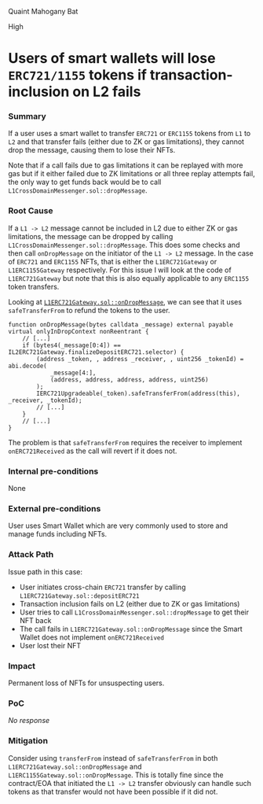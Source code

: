 Quaint Mahogany Bat

High

# Users of smart wallets will lose `ERC721/1155` tokens if transaction-inclusion on L2 fails

### Summary

If a user uses a smart wallet to transfer `ERC721` or `ERC1155` tokens from `L1` to `L2` and that transfer fails (either due to ZK or gas limitations), they cannot drop the message, causing them to lose their NFTs.

Note that if a call fails due to gas limitations it can be replayed with more gas but if it either failed due to ZK limitations or all three replay attempts fail, the only way to get funds back would be to call `L1CrossDomainMessenger.sol::dropMessage`.


### Root Cause

If a `L1 -> L2` message cannot be included in L2 due to either ZK or gas limitations, the message can be dropped by calling `L1CrossDomainMessenger.sol::dropMessage`. This does some checks and then call `onDropMessage` on the initiator of the `L1 -> L2` message.
In the case of `ERC721` and `ERC1155` NFTs, that is either the `L1ERC721Gateway` or `L1ERC1155Gateway` respectively. For this issue I will look at the code of `L1ERC721Gateway` but note that this is also equally applicable to any `ERC1155` token transfers.

Looking at [`L1ERC721Gateway.sol::onDropMessage`](https://github.com/sherlock-audit/2024-08-morphl2/blob/98e0ec4c5bbd0b28f3d3a9e9159d1184bc45b38d/morph/contracts/contracts/l1/gateways/L1ERC721Gateway.sol#L125-L148), we can see that it uses `safeTransferFrom` to refund the tokens to the user.

```solidity
function onDropMessage(bytes calldata _message) external payable virtual onlyInDropContext nonReentrant {
    // [...]
    if (bytes4(_message[0:4]) == IL2ERC721Gateway.finalizeDepositERC721.selector) {
        (address _token, , address _receiver, , uint256 _tokenId) = abi.decode(
            _message[4:],
            (address, address, address, address, uint256)
        );
        IERC721Upgradeable(_token).safeTransferFrom(address(this), _receiver, _tokenId);
        // [...]
    }
    // [...]
}
```

The problem is that `safeTransferFrom` requires the receiver to implement `onERC721Received` as the call will revert if it does not.

### Internal pre-conditions

None

### External pre-conditions

User uses Smart Wallet which are very commonly used to store and manage funds including NFTs.

### Attack Path

Issue path in this case:

* User initiates cross-chain `ERC721` transfer by calling `L1ERC721Gateway.sol::depositERC721`
* Transaction inclusion fails on L2 (either due to ZK or gas limitations)
* User tries to call `L1CrossDomainMessenger.sol::dropMessage` to get their NFT back
* The call fails in `L1ERC721Gateway.sol::onDropMessage` since the Smart Wallet does not implement `onERC721Received`
* User lost their NFT

### Impact

Permanent loss of NFTs for unsuspecting users.


### PoC

_No response_

### Mitigation

Consider using `transferFrom` instead of `safeTransferFrom` in both `L1ERC721Gateway.sol::onDropMessage` and `L1ERC1155Gateway.sol::onDropMessage`. This is totally fine since the contract/EOA that initiated the `L1 -> L2` transfer obviously can handle such tokens as that transfer would not have been possible if it did not.